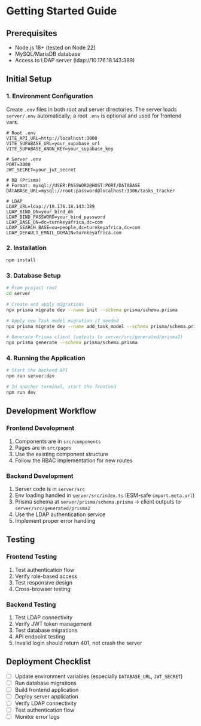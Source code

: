 # Getting Started Guide

## Prerequisites
- Node.js 18+ (tested on Node 22)
- MySQL/MariaDB database
- Access to LDAP server (ldap://10.176.18.143:389)

## Initial Setup

### 1. Environment Configuration
Create `.env` files in both root and server directories. The server loads `server/.env` automatically; a root `.env` is optional and used for frontend vars.

```env
# Root .env
VITE_API_URL=http://localhost:3000
VITE_SUPABASE_URL=your_supabase_url
VITE_SUPABASE_ANON_KEY=your_supabase_key

# Server .env
PORT=3000
JWT_SECRET=your_jwt_secret

# DB (Prisma)
# Format: mysql://USER:PASSWORD@HOST:PORT/DATABASE
DATABASE_URL=mysql://root:password@localhost:3306/tasks_tracker

# LDAP
LDAP_URL=ldap://10.176.18.143:389
LDAP_BIND_DN=your_bind_dn
LDAP_BIND_PASSWORD=your_bind_password
LDAP_BASE_DN=dc=turnkeyafrica,dc=com
LDAP_SEARCH_BASE=ou=people,dc=turnkeyafrica,dc=com
LDAP_DEFAULT_EMAIL_DOMAIN=turnkeyafrica.com
```

### 2. Installation
```bash
npm install
```

### 3. Database Setup
```bash
# From project root
cd server

# Create and apply migrations
npx prisma migrate dev --name init --schema prisma/schema.prisma

# Apply new Task model migration if needed
npx prisma migrate dev --name add_task_model --schema prisma/schema.prisma

# Generate Prisma client (outputs to server/src/generated/prisma2)
npx prisma generate --schema prisma/schema.prisma
```

### 4. Running the Application
```bash
# Start the backend API
npm run server:dev

# In another terminal, start the frontend
npm run dev
```

## Development Workflow

### Frontend Development
1. Components are in `src/components`
2. Pages are in `src/pages`
3. Use the existing component structure
4. Follow the RBAC implementation for new routes

### Backend Development
1. Server code is in `server/src`
2. Env loading handled in `server/src/index.ts` (ESM-safe `import.meta.url`)
3. Prisma schema at `server/prisma/schema.prisma` → client outputs to `server/src/generated/prisma2`
4. Use the LDAP authentication service
5. Implement proper error handling

## Testing

### Frontend Testing
1. Test authentication flow
2. Verify role-based access
3. Test responsive design
4. Cross-browser testing

### Backend Testing
1. Test LDAP connectivity
2. Verify JWT token management
3. Test database migrations
4. API endpoint testing
5. Invalid login should return 401, not crash the server

## Deployment Checklist
- [ ] Update environment variables (especially `DATABASE_URL`, `JWT_SECRET`)
- [ ] Run database migrations
- [ ] Build frontend application
- [ ] Deploy server application
- [ ] Verify LDAP connectivity
- [ ] Test authentication flow
- [ ] Monitor error logs